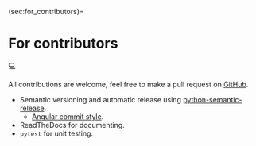 (sec:for_contributors)=
# For contributors

💻

All contributions are welcome, feel free to make a pull
request on [GitHub][github_repository].

[github_repository]: https://github.com/TNO/lightkde

* Semantic versioning and automatic release using
  [python-semantic-release](https://github.com/relekang/python-semantic-release).
    - [Angular commit style](https://github.com/angular/angular.js/blob/master/DEVELOPERS.md#commits).
* ReadTheDocs for documenting.
* ``pytest`` for unit testing.
